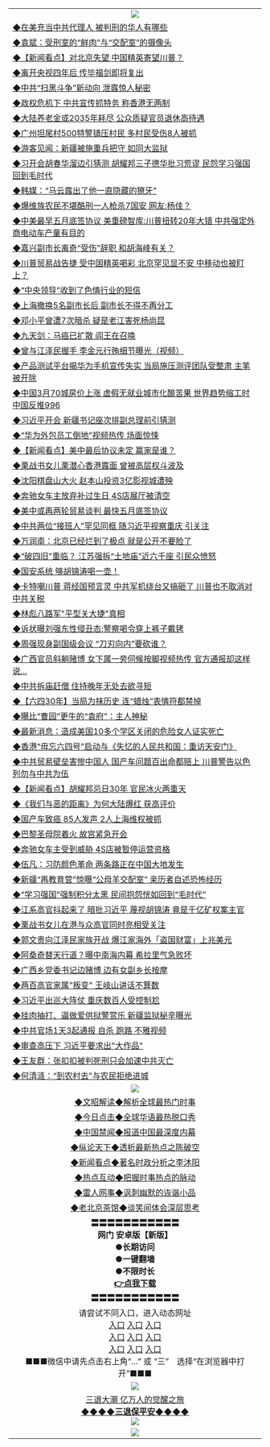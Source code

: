 <table>
  <tr>
    <td align=center><img src="https://github.com/gyhhx/image-upload/blob/master/yaowen.jpg" /></td>
  </tr>
  <tr>
<td align=left>
<a href="https://ctbtfdoocixoa.global.ssl.fastly.net/oo.aspx?name=c1030118&key=ofejcfaxcltk&from=gy">◆在美充当中共代理人 被判刑的华人有哪些</a><br/></td>
  </tr>
  <tr>
<td align=left>
<a href="https://ctbtfdoocixoa.global.ssl.fastly.net/oo.aspx?name=c1030012&key=ofejcfaxcltk&from=gy">◆袁斌：受刑室的“鲜肉”与“交配室”的摄像头</a><br/></td>
 </tr>
  <tr>
<td align=left>
<a href="http://ctbtfdoocixoa.global.ssl.fastly.net/oo.aspx?name=c1030111&key=ofejcfaxcltk&from=gy">◆【新闻看点】对北京失望 中国精英寄望川普？</a><br/></td>
 </tr>
   <tr>
<td align=left>
<a href="http://ctbtfdoocixoa.global.ssl.fastly.net/oo.aspx?name=c1030104&key=ofejcfaxcltk&from=gy">◆离开央视四年后 传毕福剑即将复出</a><br/></td>
   </tr> 
  <tr>
<td align=left>
<a href="http://ctbtfdoocixoa.global.ssl.fastly.net/oo.aspx?name=c1030014&key=ofejcfaxcltk&from=gy">◆中共“扫黑斗争”新动向 泄露惊人秘密</a><br/></td>
  </tr> 
 <tr>
<td align=left>
<a href="http://ctbtfdoocixoa.global.ssl.fastly.net/oo.aspx?name=c1030042&key=ofejcfaxcltk&from=gy">◆政权危机下 中共宣传抓特务 称香港无两制</a><br/>
</td>
   </tr>
 <tr>
<td align=left>
<a href="http://ctbtfdoocixoa.global.ssl.fastly.net/oo.aspx?name=c1030096&key=ofejcfaxcltk&from=gy">◆大陆养老金或2035年耗尽 公众质疑官员退休高待遇</a><br/>
</td>
   </tr>
 <tr>
<td align=left>
<a href="http://ctbtfdoocixoa.global.ssl.fastly.net/oo.aspx?name=c1030086&key=ofejcfaxcltk&from=gy">◆广州坦尾村500特警镇压村民 多村民受伤8人被抓</a><br/></td>
  </tr>
  <tr>
<td align=left>
<a href="http://ctbtfdoocixoa.global.ssl.fastly.net/oo.aspx?name=c1029833&key=ofejcfaxcltk&from=gy">◆游客见闻：新疆被施重兵把守 如同大监狱</a><br/></td>
 </tr>
   <tr>
<td align=left>
<a href="http://ctbtfdoocixoa.global.ssl.fastly.net/oo.aspx?name=c1030040&key=ofejcfaxcltk&from=gy">◆习开会胡春华溜边引猜测 胡耀邦三子德华批习荒谬 民怨学习强国回到毛时代</a><br/>
</td>
   </tr>
 <tr>
<td align=left>
<a href="http://ctbtfdoocixoa.global.ssl.fastly.net/oo.aspx?name=c1030038&key=ofejcfaxcltk&from=gy">◆韩媒：“马云露出了他一直隐藏的獠牙”</a><br/></td>
  </tr>
  <tr>
<td align=left>
<a href="http://ctbtfdoocixoa.global.ssl.fastly.net/oo.aspx?name=c1030025&key=ofejcfaxcltk&from=gy">◆爆维族农民不堪酷刑一人枪杀7国安 网友:杨佳？</a><br/></td>
 </tr>
  <tr>
<td align=left>
<a href="http://ctbtfdoocixoa.global.ssl.fastly.net/oo.aspx?name=c1030043&key=ofejcfaxcltk&from=gy">◆中美最早五月底签协议 美重磅智库:川普扭转20年大错 中共强定外商电动车产量有目的</a><br/></td>
 </tr>
   <tr>
<td align=left>
<a href="http://ctbtfdoocixoa.global.ssl.fastly.net/oo.aspx?name=c1029910&key=ofejcfaxcltk&from=gy">◆嘉兴副市长离奇“受伤”辞职 和胡海峰有关？</a><br/></td>
   </tr> 
  <tr>
<td align=left>
<a href="http://ctbtfdoocixoa.global.ssl.fastly.net/oo.aspx?name=c1030035&key=ofejcfaxcltk&from=gy">◆川普贸易战告捷 受中国精英喝彩 北京罕见显不安 中移动也被盯上？</a><br/></td>
  </tr> 
 <tr>
<td align=left>
<a href="http://ctbtfdoocixoa.global.ssl.fastly.net/oo.aspx?name=c1030037&key=ofejcfaxcltk&from=gy">◆“中央领导”收到了色情行业的短信</a><br/>
</td>
   </tr>
 <tr>
<td align=left>
<a href="http://ctbtfdoocixoa.global.ssl.fastly.net/oo.aspx?name=c1030107&key=ofejcfaxcltk&from=gy">◆上海撤换5名副市长后 副市长不得不再分工</a><br/>
</td>
   </tr>
 <tr>
<td align=left>
<a href="http://ctbtfdoocixoa.global.ssl.fastly.net/oo.aspx?name=c1030016&key=ofejcfaxcltk&from=gy">◆邓小平曾遭7次暗杀 疑是老江害死杨尚昆</a><br/></td>
  </tr>
  <tr>
<td align=left>
<a href="http://ctbtfdoocixoa.global.ssl.fastly.net/oo.aspx?name=c1030113&key=ofejcfaxcltk&from=gy">◆九天剑：马癌已扩散 阎王在召唤</a><br/></td>
 </tr>
   <tr>
<td align=left>
<a href="http://ctbtfdoocixoa.global.ssl.fastly.net/oo.aspx?name=c1029998&key=ofejcfaxcltk&from=gy">◆曾与江泽民握手 李金元行贿细节曝光（视频）</a><br/>
</td>
   </tr>
 <tr>
<td align=left>
<a href="http://ctbtfdoocixoa.global.ssl.fastly.net/oo.aspx?name=c1030102&key=ofejcfaxcltk&from=gy">◆产品测试平台揭华为手机宣传失实 当局施压测评团队受整肃 主笔被开除</a><br/>
</td>
   </tr>
<tr>
<td align=left>
<a href="https://ctbtfdoocixoa.global.ssl.fastly.net/oo.aspx?name=c1030041&key=ofejcfaxcltk&from=gy">◆中国3月70城房价上涨 虚假无就业城市化酿苦果 世界趋势缩工时 中国反推996</a><br/>
</td>       
  <tr>
<td align=left>
<a href="https://ctbtfdoocixoa.global.ssl.fastly.net/oo.aspx?name=c1029831&key=ofejcfaxcltk&from=gy">◆习近平开会 新疆书记座次排副总理前引猜测</a><br/></td>
  </tr>
  <tr>
<td align=left>
<a href="https://ctbtfdoocixoa.global.ssl.fastly.net/oo.aspx?name=c1029873&key=ofejcfaxcltk&from=gy">◆“华为外包员工倒地”视频热传 场面惊悚</a><br/></td>
 </tr>
  <tr>
<td align=left>
<a href="http://ctbtfdoocixoa.global.ssl.fastly.net/oo.aspx?name=c1029811&key=ofejcfaxcltk&from=gy">◆【新闻看点】美中最后协议未定 赢家是谁？</a><br/></td>
 </tr>
   <tr>
<td align=left>
<a href="http://ctbtfdoocixoa.global.ssl.fastly.net/oo.aspx?name=c1029790&key=ofejcfaxcltk&from=gy">◆栗战书女儿栗潜心香港露面 曾被高层权斗波及</a><br/></td>
   </tr> 
  <tr>
<td align=left>
<a href="http://ctbtfdoocixoa.global.ssl.fastly.net/oo.aspx?name=c1029884&key=ofejcfaxcltk&from=gy">◆沈阳棋盘山大火 赵本山投资3亿影视城遭殃</a><br/></td>
  </tr> 
 <tr>
<td align=left>
<a href="http://ctbtfdoocixoa.global.ssl.fastly.net/oo.aspx?name=c1029880&key=ofejcfaxcltk&from=gy">◆奔驰女车主放弃补过生日 4S店展厅被清空</a><br/>
</td>
   </tr>
 <tr>
<td align=left>
<a href="http://ctbtfdoocixoa.global.ssl.fastly.net/oo.aspx?name=c1029871&key=ofejcfaxcltk&from=gy">◆美中或再两轮贸易谈判 最快五月底签协议</a><br/>
</td>
   </tr>
 <tr>
<td align=left>
<a href="http://ctbtfdoocixoa.global.ssl.fastly.net/oo.aspx?name=c1029744&key=ofejcfaxcltk&from=gy">◆中共两位“接班人”罕见同框 随习近平视察重庆 引关注</a><br/></td>
  </tr>
  <tr>
<td align=left>
<a href="http://ctbtfdoocixoa.global.ssl.fastly.net/oo.aspx?name=c1029620&key=ofejcfaxcltk&from=gy">◆万润南：北京已经烂到了极点 就是公开不要脸了</a><br/></td>
 </tr>
   <tr>
<td align=left>
<a href="http://ctbtfdoocixoa.global.ssl.fastly.net/oo.aspx?name=c1029745&key=ofejcfaxcltk&from=gy">◆“破四旧”重临？ 江苏强拆“土地庙”近六千座 引民众愤怒</a><br/>
</td>
   </tr>
 <tr>
<td align=left>
<a href="http://ctbtfdoocixoa.global.ssl.fastly.net/oo.aspx?name=c1029773&key=ofejcfaxcltk&from=gy">◆国安系统 够胡锦涛喝一壶！</a><br/></td>
  </tr>
  <tr>
<td align=left>
<a href="http://ctbtfdoocixoa.global.ssl.fastly.net/oo.aspx?name=c1029780&key=ofejcfaxcltk&from=gy">◆卡特嘲川普 蒋经国预言灵 中共军机绕台又搞砸了 川普也不取消对中共关税</a><br/></td>
 </tr>
  <tr>
<td align=left>
<a href="http://ctbtfdoocixoa.global.ssl.fastly.net/oo.aspx?name=c1029725&key=ofejcfaxcltk&from=gy">◆林彪八路军"平型关大捷"真相</a><br/></td>
 </tr>
   <tr>
<td align=left>
<a href="http://ctbtfdoocixoa.global.ssl.fastly.net/oo.aspx?name=c1029868&key=ofejcfaxcltk&from=gy">◆诉状曝刘强东性侵丑态:警察喝令穿上裤子戴铐</a><br/></td>
   </tr> 
  <tr>
<td align=left>
<a href="http://ctbtfdoocixoa.global.ssl.fastly.net/oo.aspx?name=c1029764&key=ofejcfaxcltk&from=gy">◆周强现身副国级会议 “刀刃向内”要砍谁？</a><br/></td>
  </tr> 
 <tr>
<td align=left>
<a href="http://ctbtfdoocixoa.global.ssl.fastly.net/oo.aspx?name=c1029758&key=ofejcfaxcltk&from=gy">◆广西官员斜躺赌博 女下属一旁伺候按脚视频热传 官方通报却这样说...</a><br/>
</td>
   </tr>
 <tr>
<td align=left>
<a href="http://ctbtfdoocixoa.global.ssl.fastly.net/oo.aspx?name=c1029863&key=ofejcfaxcltk&from=gy">◆中共拆庙赶僧 住持晚年无处去欲寻短</a><br/>
</td>
   </tr>
 <tr>
<td align=left>
<a href="http://ctbtfdoocixoa.global.ssl.fastly.net/oo.aspx?name=c1029696&key=ofejcfaxcltk&from=gy">◆【六四30年】当局为抹历史 连“蜡烛”表情符都禁掉</a><br/></td>
  </tr>
  <tr>
<td align=left>
<a href="http://ctbtfdoocixoa.global.ssl.fastly.net/oo.aspx?name=c1029867&key=ofejcfaxcltk&from=gy">◆曝比“曹园”更牛的“袁府”：主人神秘</a><br/></td>
 </tr>
   <tr>
<td align=left>
<a href="http://ctbtfdoocixoa.global.ssl.fastly.net/oo.aspx?name=c1029865&key=ofejcfaxcltk&from=gy">◆最新消息：造成美国10多个学区关闭的危险女人证实死亡</a><br/>
</td>
   </tr>
 <tr>
<td align=left>
<a href="http://ctbtfdoocixoa.global.ssl.fastly.net/oo.aspx?name=c1029838&key=ofejcfaxcltk&from=gy">◆香港“毋忘六四号”启动与《失忆的人民共和国：重访天安门》</a><br/>
</td>
   </tr>
<tr>
<td align=left>
<a href="https://ctbtfdoocixoa.global.ssl.fastly.net/oo.aspx?name=c1029778&key=ofejcfaxcltk&from=gy">◆中共贸易壁垒害惨中国人 国产车问题百出命都赔上 川普警告以色列勿与中共为伍</a><br/>
</td>       
  <tr>
<td align=left>
<a href="https://ctbtfdoocixoa.global.ssl.fastly.net/oo.aspx?name=c1029513&key=ofejcfaxcltk&from=gy">◆【新闻看点】胡耀邦忌日30年 官民冰火两重天</a><br/></td>
  </tr>
  <tr>
<td align=left>
<a href="https://ctbtfdoocixoa.global.ssl.fastly.net/oo.aspx?name=c1029570&key=ofejcfaxcltk&from=gy">◆《我们与恶的距离》为何大陆爆红 获高评价</a><br/></td>
 </tr>
  <tr>
<td align=left>
<a href="http://ctbtfdoocixoa.global.ssl.fastly.net/oo.aspx?name=c1029522&key=ofejcfaxcltk&from=gy">◆国产车致癌 85人发声 2人上海维权被抓</a><br/></td>
 </tr>
   <tr>
<td align=left>
<a href="http://ctbtfdoocixoa.global.ssl.fastly.net/oo.aspx?name=c1029559&key=ofejcfaxcltk&from=gy">◆巴黎圣母院着火 故宫紧急开会</a><br/></td>
   </tr> 
  <tr>
<td align=left>
<a href="http://ctbtfdoocixoa.global.ssl.fastly.net/oo.aspx?name=c1029594&key=ofejcfaxcltk&from=gy">◆奔驰女车主受到威胁 4S店被暂停运营资格</a><br/></td>
  </tr> 
 <tr>
<td align=left>
<a href="http://ctbtfdoocixoa.global.ssl.fastly.net/oo.aspx?name=c1029629&key=ofejcfaxcltk&from=gy">◆伍凡：习防颜色革命 两条路正在中国大地发生</a><br/>
</td>
   </tr>
 <tr>
<td align=left>
<a href="http://ctbtfdoocixoa.global.ssl.fastly.net/oo.aspx?name=c1029573&key=ofejcfaxcltk&from=gy">◆新疆“再教育营”惊曝“公母羊交配室” 亲历者自述恐怖经历</a><br/>
</td>
   </tr>
 <tr>
<td align=left>
<a href="http://ctbtfdoocixoa.global.ssl.fastly.net/oo.aspx?name=c1029257&key=ofejcfaxcltk&from=gy">◆“学习强国”强制积分太黑 民间抱怨恍如回到“毛时代”</a><br/></td>
  </tr>
  <tr>
<td align=left>
<a href="http://ctbtfdoocixoa.global.ssl.fastly.net/oo.aspx?name=c1029493&key=ofejcfaxcltk&from=gy">◆江系高官抖起来了 暗批习近平 蔑视胡锦涛 竟是千亿矿权案主官</a><br/></td>
 </tr>
   <tr>
<td align=left>
<a href="http://ctbtfdoocixoa.global.ssl.fastly.net/oo.aspx?name=c1029504&key=ofejcfaxcltk&from=gy">◆栗战书女儿在港与众高官同时亮相受关注</a><br/>
</td>
   </tr>
 <tr>
<td align=left>
<a href="http://ctbtfdoocixoa.global.ssl.fastly.net/oo.aspx?name=c1029541&key=ofejcfaxcltk&from=gy">◆郭文贵向江泽民家族开战 爆江家海外「盗国财富」上兆美元</a><br/></td>
  </tr>
  <tr>
<td align=left>
<a href="http://ctbtfdoocixoa.global.ssl.fastly.net/oo.aspx?name=c1029500&key=ofejcfaxcltk&from=gy">◆阿桑奇替天行道？曝中南海内幕 希拉里气急败坏</a><br/></td>
 </tr>
  <tr>
<td align=left>
<a href="http://ctbtfdoocixoa.global.ssl.fastly.net/oo.aspx?name=c1029510&key=ofejcfaxcltk&from=gy">◆广西乡党委书记边赌博 边有女副乡长按摩</a><br/></td>
 </tr>
   <tr>
<td align=left>
<a href="http://ctbtfdoocixoa.global.ssl.fastly.net/oo.aspx?name=c1029371&key=ofejcfaxcltk&from=gy">◆两百高官家属"叛变" 王岐山讲话不算数</a><br/></td>
   </tr> 
  <tr>
<td align=left>
<a href="http://ctbtfdoocixoa.global.ssl.fastly.net/oo.aspx?name=c1029590&key=ofejcfaxcltk&from=gy">◆习近平出巡大阵仗 重庆数百人受控制尬</a><br/></td>
  </tr> 
 <tr>
<td align=left>
<a href="http://ctbtfdoocixoa.global.ssl.fastly.net/oo.aspx?name=c1029547&key=ofejcfaxcltk&from=gy">◆挂肉抽打、逼做爱供狱警赏乐 新疆监狱秘辛曝光</a><br/>
</td>
   </tr>
 <tr>
<td align=left>
<a href="http://ctbtfdoocixoa.global.ssl.fastly.net/oo.aspx?name=c1029514&key=ofejcfaxcltk&from=gy">◆中共官场1天3起通报 自杀 跑路 不雅视频</a><br/>
</td>
   </tr>
 <tr>
<td align=left>
<a href="http://ctbtfdoocixoa.global.ssl.fastly.net/oo.aspx?name=c1029496&key=ofejcfaxcltk&from=gy">◆审查高压下 习近平要求出"大作品"</a><br/></td>
  </tr>
  <tr>
<td align=left>
<a href="http://ctbtfdoocixoa.global.ssl.fastly.net/oo.aspx?name=c1029601&key=ofejcfaxcltk&from=gy">◆王友群：张扣扣被判死刑只会加速中共灭亡</a><br/></td>
 </tr>
   <tr>
<td align=left>
<a href="http://ctbtfdoocixoa.global.ssl.fastly.net/oo.aspx?name=c1029511&key=ofejcfaxcltk&from=gy">◆何清涟：“到农村去”与农民拒绝进城</a><br/>
</td>
   </tr>
 <tr>
    <td align=center><img src="https://github.com/gyhhx/image-upload/blob/master/ogate-c.JPG" /></td>
  </tr>
  <tr>
   <td align=center>
<a href="http://ctbtfdoocixoa.global.ssl.fastly.net/oo.aspx?name=c816857&key=ofejcfaxcltk&from=gy&tag=9973110">◆文昭解读◆解析全球最热门时事</a><br/>
    </td>
  </tr>
   <tr>
   <td align=center> 
<a href="http://ctbtfdoocixoa.global.ssl.fastly.net/oo.aspx?name=c816850&key=ofejcfaxcltk&from=gy&tag=9877">◆今日点击◆全球华语最热脱口秀</a><br/>
    </td>
  </tr>
  <tr>
  <td align=center>
<a href="http://ctbtfdoocixoa.global.ssl.fastly.net/oo.aspx?name=c816860&key=ofejcfaxcltk&from=gy&tag=99733110">◆中国禁闻◆报道中国最深度内幕</a><br/>
   </tr>
  <tr>
     <td align=center>
<a href="http://ctbtfdoocixoa.global.ssl.fastly.net/oo.aspx?name=c816855&key=ofejcfaxcltk&from=gy&tag=997110">◆纵论天下◆透析最新热点之陈破空</a><br/>
   </tr>
   <tr>
      <td align=center>
<a href="http://ctbtfdoocixoa.global.ssl.fastly.net/oo.aspx?name=c838308&key=ofejcfaxcltk&from=gy&tag=9973110">◆新闻看点◆著名时政分析之李沐阳</a><br/>
   </tr>
   <tr>
     <td align=center>
<a href="http://ctbtfdoocixoa.global.ssl.fastly.net/oo.aspx?name=c816852&key=ofejcfaxcltk&from=gy&tag=9733110">◆热点互动◆把握时事热点的脉动</a><br/>
   </tr>
   <tr>
      <td align=center>
<a href="http://ctbtfdoocixoa.global.ssl.fastly.net/oo.aspx?name=c816694&key=ofejcfaxcltk&from=gy&tag=93310">◆雷人网事◆讽刺幽默的诙谐小品</a><br/>
   </tr>
   <tr>
    <td align=center>
<a href="http://ctbtfdoocixoa.global.ssl.fastly.net/oo.aspx?name=c816650&key=ofejcfaxcltk&from=gy&tag=9973110">◆老北京茶馆◆谈笑间体会深层思考</a><br/>
   </tr>
  <tr>
    <td align=center>
 <b>〓〓〓〓〓〓〓〓〓〓〓<br/>网门 安卓版【新版】<br/> ●长期访问<br/> ●一键翻墙<br/>  ●不限时长<br/> 
 <a href="https://share.weiyun.com/5Xp0WNj">👉<b>点我下载</a><br/>〓〓〓〓〓〓〓〓〓〓〓<br/>
    </td>
    </tr>
   <tr>
    <td align=center>请尝试不同入口，进入动态网址<br/>
      <a href="https://s3.us-east-2.amazonaws.com/ogateo/show.htm">入口</a>
      <a href="https://s3.ca-central-1.amazonaws.com/ogatec/show.htm">入口</a>
      <a href="https://s3.ap-southeast-2.amazonaws.com/ogatey/show.htm">入口</a><br/>
      <a href="https://s3.ap-northeast-2.amazonaws.com/ogates/show.htm">入口</a>
      <a href="https://s3.eu-central-1.amazonaws.com/ogatef/show.htm">入口</a>
      <a href="https://s3.ap-south-1.amazonaws.com/ogatem/show.htm">入口</a><br/>
      <a href="https://s3-us-west-1.amazonaws.com/ogaten/show.htm">入口</a>
      <a href="https://s3.eu-west-2.amazonaws.com/ogatel/show.htm">入口</a>
      <a href="https://s3.ap-northeast-1.amazonaws.com/ogatet/show.htm">入口</a><br/>
      ■■■微信中请先点击右上角“...” 或 “三”　选择“在浏览器中打开”■■■<b><br/>
    </td>
  </tr>
  <tr>
    <td align=center><img src="https://github.com/gyhhx/image-upload/blob/master/3.jpg" /> </td>
</tr>
  <tr>  
  <td align=center>
  <a href="http://ctbtfdoocixoa.global.ssl.fastly.net/oo.aspx?name=c894205&key=ofejcfaxcltk&from=gy&tag=9973110">三退大潮 亿万人的觉醒之旅</a><br/>
      <a href="http://ctbtfdoocixoa.global.ssl.fastly.net/oo.aspx?name=ogQuit.aspx&key=ofejcfaxcltk&from=gy"><b>◆◆◆◆三退保平安◆◆◆◆<br/></a>
      <img src="https://github.com/gyhhx/image-upload/blob/master/3t.jpg" /><br/>
      </td>
  </tr>
   <tr>
    <td align=center><img src="https://raw.githubusercontent.com/oGate2/Up/master/oGate_640.jpg"/></td>
  </tr>
</table>


